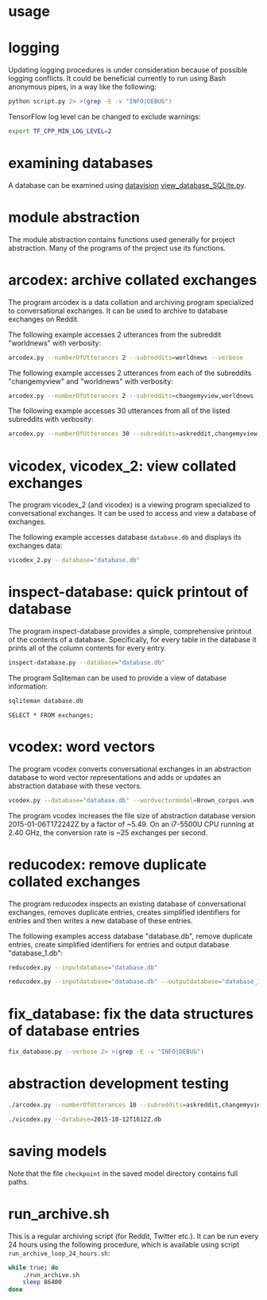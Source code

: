 # usage

# logging

Updating logging procedures is under consideration because of possible logging conflicts. It could be beneficial currently to run using Bash anonymous pipes, in a way like the following:

```Bash
python script.py 2> >(grep -E -v "INFO|DEBUG")
```

TensorFlow log level can be changed to exclude warnings:

```Bash
export TF_CPP_MIN_LOG_LEVEL=2
```

# examining databases

A database can be examined using [datavision](https://github.com/wdbm/datavision) [view_database_SQLite.py](https://github.com/wdbm/datavision/blob/master/view_database_SQLite.py).

# module abstraction

The module abstraction contains functions used generally for project abstraction. Many of the programs of the project use its functions.

# arcodex: archive collated exchanges

The program arcodex is a data collation and archiving program specialized to conversational exchanges. It can be used to archive to database exchanges on Reddit.

The following example accesses 2 utterances from the subreddit "worldnews" with verbosity:

```Bash
arcodex.py --numberOfUtterances 2 --subreddits=worldnews --verbose
```

The following example accesses 2 utterances from each of the subreddits "changemyview" and "worldnews" with verbosity:

```Bash
arcodex.py --numberOfUtterances 2 --subreddits=changemyview,worldnews --verbose
```

The following example accesses 30 utterances from all of the listed subreddits with verbosity:

```Bash
arcodex.py --numberOfUtterances 30 --subreddits=askreddit,changemyview,lgbt,machinelearning,particlephysics,technology,worldnews --verbose
```

# vicodex, vicodex_2: view collated exchanges

The program vicodex_2 (and vicodex) is a viewing program specialized to conversational exchanges. It can be used to access and view a database of exchanges.

The following example accesses database `database.db` and displays its exchanges data:

```Bash
vicodex_2.py --database="database.db"
```

# inspect-database: quick printout of database

The program inspect-database provides a simple, comprehensive printout of the contents of a database. Specifically, for every table in the database it prints all of the column contents for every entry.

```Bash
inspect-database.py --database="database.db"
```

The program Sqliteman can be used to provide a view of database information:

```Bash
sqliteman database.db
```

```
SELECT * FROM exchanges;
```

# vcodex: word vectors 

The program vcodex converts conversational exchanges in an abstraction database to word vector representations and adds or updates an abstraction database with these vectors.          

```Bash
vcodex.py --database="database.db" --wordvectormodel=Brown_corpus.wvm
```

The program vcodex increases the file size of abstraction database version 2015-01-06T172242Z by a factor of ~5.49. On an i7-5500U CPU running at 2.40 GHz, the conversion rate is ~25 exchanges per second.

# reducodex: remove duplicate collated exchanges

The program reducodex inspects an existing database of conversational exchanges, removes duplicate entries, creates simplified identifiers for entries and then writes a new database of these entries.          

The following examples access database "database.db", remove duplicate entries, create simplified identifiers for entries and output database "database_1.db":

```Bash
reducodex.py --inputdatabase="database.db"
```

```Bash
reducodex.py --inputdatabase="database.db" --outputdatabase="database_1.db"
```

# fix_database: fix the data structures of database entries

```Bash
fix_database.py --verbose 2> >(grep -E -v "INFO|DEBUG")
```

# abstraction development testing

```Bash
./arcodex.py --numberOfUtterances 10 --subreddits=askreddit,changemyview,lgbt,machinelearning,particlephysics,technology,worldnews --database=2015-10-12T1612Z.db --verbose
```

```Bash
./vicodex.py --database=2015-10-12T1612Z.db
```

# saving models

Note that the file `checkpoint` in the saved model directory contains full paths.

# run_archive.sh

This is a regular archiving script (for Reddit, Twitter etc.). It can be run every 24 hours using the following procedure, which is available using script `run_archive_loop_24_hours.sh`:

```Bash
while true; do
    ./run_archive.sh
    sleep 86400
done
```
